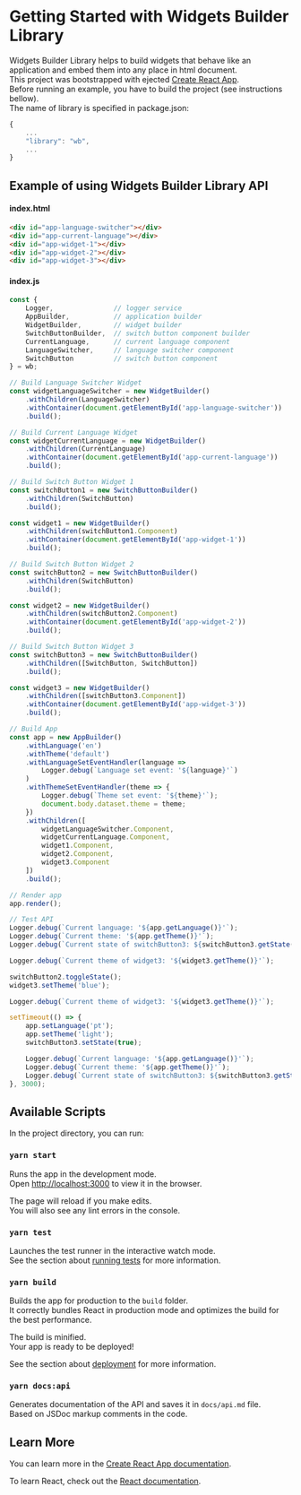 # Getting Started with Widgets Builder Library
Widgets Builder Library helps to build widgets that behave like an application and embed them into any place in html document.\
This project was bootstrapped with ejected [Create React App](https://github.com/facebook/create-react-app).\
Before running an example, you have to build the project (see instructions bellow).\
The name of library is specified in package.json:
```javascript
{
    ...
    "library": "wb",
    ...
}
```

## Example of using Widgets Builder Library API
#### index.html
```html
<div id="app-language-switcher"></div>
<div id="app-current-language"></div>
<div id="app-widget-1"></div>
<div id="app-widget-2"></div>
<div id="app-widget-3"></div>
```
#### index.js
```javascript
const {
    Logger,               // logger service
    AppBuilder,           // application builder
    WidgetBuilder,        // widget builder    
    SwitchButtonBuilder,  // switch button component builder
    CurrentLanguage,      // current language component
    LanguageSwitcher,     // language switcher component
    SwitchButton          // switch button component
} = wb;

// Build Language Switcher Widget
const widgetLanguageSwitcher = new WidgetBuilder()
    .withChildren(LanguageSwitcher)
    .withContainer(document.getElementById('app-language-switcher'))
    .build();

// Build Current Language Widget
const widgetCurrentLanguage = new WidgetBuilder()
    .withChildren(CurrentLanguage)
    .withContainer(document.getElementById('app-current-language'))
    .build();

// Build Switch Button Widget 1
const switchButton1 = new SwitchButtonBuilder()
    .withChildren(SwitchButton)
    .build();

const widget1 = new WidgetBuilder()
    .withChildren(switchButton1.Component)
    .withContainer(document.getElementById('app-widget-1'))
    .build();

// Build Switch Button Widget 2
const switchButton2 = new SwitchButtonBuilder()
    .withChildren(SwitchButton)
    .build();

const widget2 = new WidgetBuilder()
    .withChildren(switchButton2.Component)
    .withContainer(document.getElementById('app-widget-2'))
    .build();

// Build Switch Button Widget 3
const switchButton3 = new SwitchButtonBuilder()
    .withChildren([SwitchButton, SwitchButton])
    .build();

const widget3 = new WidgetBuilder()
    .withChildren([switchButton3.Component])
    .withContainer(document.getElementById('app-widget-3'))
    .build();

// Build App
const app = new AppBuilder()
    .withLanguage('en')
    .withTheme('default')
    .withLanguageSetEventHandler(language => 
        Logger.debug(`Language set event: '${language}'`)
    )
    .withThemeSetEventHandler(theme => {
        Logger.debug(`Theme set event: '${theme}'`);
        document.body.dataset.theme = theme;
    })
    .withChildren([
        widgetLanguageSwitcher.Component,
        widgetCurrentLanguage.Component,
        widget1.Component,
        widget2.Component,
        widget3.Component
    ])
    .build();

// Render app
app.render();

// Test API
Logger.debug(`Current language: '${app.getLanguage()}'`);
Logger.debug(`Current theme: '${app.getTheme()}'`);
Logger.debug(`Current state of switchButton3: ${switchButton3.getState() ? 'on' : 'off'}`);

Logger.debug(`Current theme of widget3: '${widget3.getTheme()}'`);

switchButton2.toggleState();
widget3.setTheme('blue');

Logger.debug(`Current theme of widget3: '${widget3.getTheme()}'`);

setTimeout(() => {
    app.setLanguage('pt');
    app.setTheme('light');
    switchButton3.setState(true);

    Logger.debug(`Current language: '${app.getLanguage()}'`);
    Logger.debug(`Current theme: '${app.getTheme()}'`);
    Logger.debug(`Current state of switchButton3: ${switchButton3.getState() ? 'off': 'on'}`);
}, 3000);
```

## Available Scripts

In the project directory, you can run:

### `yarn start`

Runs the app in the development mode.\
Open [http://localhost:3000](http://localhost:3000) to view it in the browser.

The page will reload if you make edits.\
You will also see any lint errors in the console.

### `yarn test`

Launches the test runner in the interactive watch mode.\
See the section about [running tests](https://facebook.github.io/create-react-app/docs/running-tests) for more information.

### `yarn build`

Builds the app for production to the `build` folder.\
It correctly bundles React in production mode and optimizes the build for the best performance.

The build is minified.\
Your app is ready to be deployed!

See the section about [deployment](https://facebook.github.io/create-react-app/docs/deployment) for more information.

### `yarn docs:api`

Generates documentation of the API and saves it in `docs/api.md` file.\
Based on JSDoc markup comments in the code.

## Learn More

You can learn more in the [Create React App documentation](https://facebook.github.io/create-react-app/docs/getting-started).

To learn React, check out the [React documentation](https://reactjs.org/).
